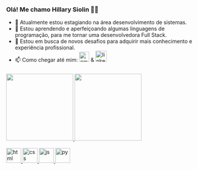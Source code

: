 ### Olá! Me chamo Hillary Siolin 👩‍💻

- 💬 Atualmente estou estagiando na área desenvolvimento de sistemas.
- 🌱 Estou aprendendo e aperfeiçoando algumas linguagens de programação, para me tornar uma desenvolvedora Full Stack.
- 👯 Estou em busca de novos desafios para adquirir mais conhecimento e experiência profissional.
- 📫 Como chegar até mim:  <a href = "mailto:hillaryssima876@gmail.com"><img width="27" height="27" src="https://img.icons8.com/color/48/gmail-new.png" alt="gmail-new"/></a> & <a href="https://www.linkedin.com/in/hillary-alexandra/-45875016a" target="_blank"><img width="30" height="30" src="https://img.icons8.com/fluency/48/linkedin.png" alt="linkedin"/></a> 
###

<div align="left">
  <a href="https://github.com/Hillary77">
  <img height="180em" src="https://github-readme-stats.vercel.app/api?username=Hillary77&show_icons=true&theme=dark#gh-dark-mode-only https://github.com/Hillary77/github-readme-stats#gh-dark-mode-only">
  <img height="180em" src="https://github-readme-stats.vercel.app/api/top-langs/?username=Hillary77&layout=compact&langs_count=7&theme=dark#gh-dark-mode-only"/>
</div>
    <br>
<div style="display: inline_block">
  <img width="40" height="40" src="https://img.icons8.com/office/40/html.png" alt="html"/>
  <img width="40" height="40" src="https://img.icons8.com/office/40/css.png" alt="css"/>
  <img width="40" height="40" src="https://img.icons8.com/office/40/js.png" alt="js"/>
  <img width="40" height="40" src="https://img.icons8.com/office/40/py.png" alt="py"/>
</div>

###
